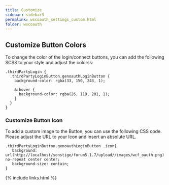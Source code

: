 ```yaml
---
title: Customize
sidebar: sidebar3
permalink: wscoauth_settings_custom.html
folder: wscoauth
---
```


## Customize Button Colors

To change the color of the login/connect buttons, you can add the following SCSS to your style and adjust the colorss:

```
.thirdPartyLogin {
  .thirdPartyLoginButton.genoauthLoginButton {
    background-color: rgba(33, 150, 243, 1);

    &:hover {
      background-color: rgba(26, 119, 201, 1);
    }
  }
}
```

### Customize Button Icon

To add a custom image to the Button, you can use the following CSS code. Please adjust the URL to your Icon and insert an absolute URL.
```
.thirdPartyLoginButton.genoauthLoginButton .icon{
   background: url(http://localhost/sonstige/forum5.1.7/upload//images/wcf_oauth.png) no-repeat center center;
   background-size: contain;
}

```

{% include links.html %}
